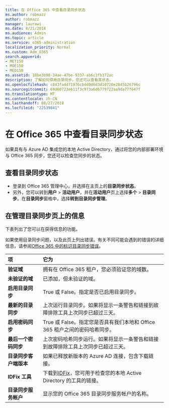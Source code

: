 ```yaml
---
title: 在 Office 365 中查看目录同步状态
ms.author: robmazz
author: robmazz
manager: laurawi
ms.date: 8/21/2018
ms.audience: Admin
ms.topic: article
ms.service: o365-administration
localization_priority: Normal
ms.custom: Adm_O365
search.appverid:
- MET150
- MOE150
- MED150
ms.assetid: 18be3b98-34ae-47be-9337-ab6c3fb372ac
description: 了解如何停用目录同步。您还可以查看其状态。
ms.openlocfilehash: c843fa4d71976cbdd0d6d3d10720e2845b26796c
ms.sourcegitcommit: 69d60723e611f3c973a6d6779722aa9da77f647f
ms.translationtype: MT
ms.contentlocale: zh-CN
ms.lasthandoff: 08/27/2018
ms.locfileid: "22539841"
---
```

# <a name="view-directory-synchronization-status-in-office-365"></a>在 Office 365 中查看目录同步状态
如果具有与 Azure AD 集成您的本地 Active Directory，通过将您的内部部署环境与 Office 365 同步，您还可以检查您同步的状态。
  
## <a name="view-directory-synchronization-status"></a>查看目录同步状态
- 登录到 Office 365 管理中心，并选择在主页上的**目录同步状态**。 
- 另外，您可以转到**用户** \> **活动用户**，并在**活动用户**页上选择**多个** \> **目录同步**。在**目录同步**窗格中，选择**转到目录同步管理**。
    
## <a name="information-on-the-manage-directory-synchronization-page"></a>在管理目录同步页上的信息

下表列出了您可以在获得信息的功能。
  
如果使用目录同步问题，以及此页上列出错误。有关不同可能会遇到的错误的详细信息，请参阅[Office 365 中的标识目录同步错误](identify-directory-synchronization-errors.md)。
  
|**项**|**它为**|
|:-----|:-----|
|**验证域** | 拥有在 Office 365 租户，您必须验证您的域数。 |
|**未验证的域** | 已添加，但未验证的域。 |
|**启用目录同步** |True 或 False。指定是否已启用目录同步。 |
|**最新的目录同步** | 上次运行目录同步。如果将显示一条警告和链接到故障排除工具上次同步已超过三天。 |
|**启用密码同步** | True 或 False。指定您是否具有我们本地和 Office 365 租户之间的密码哈希同步。 |
|**最后一个密码同步** | 上次密码哈希同步运行。如果将显示一条警告和链接到故障排除工具上次同步已超过三天。 |
|**目录同步客户端版本** | 如果已释放新版本的 Azure AD 连接，包含下载链接。 |
|**IDFix 工具** | 下载到[IDFix](install-and-run-idfix.md)，您可用于检查您的本地 Active Directory 的工具的链接。 |
|**目录同步服务帐户** | 显示您的 Office 365 目录同步服务帐户的名称。 |